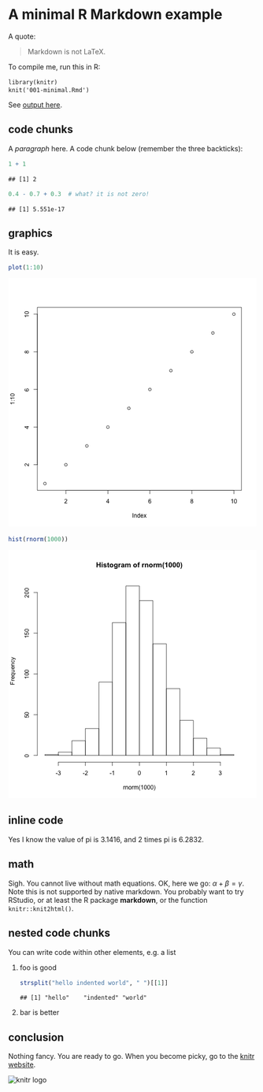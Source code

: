 # A minimal R Markdown example

A quote:

> Markdown is not LaTeX.

To compile me, run this in R:

    library(knitr)
    knit('001-minimal.Rmd')

See [output here](https://github.com/yihui/knitr-examples/blob/master/001-minimal.md).

## code chunks

A _paragraph_ here. A code chunk below (remember the three backticks):


```r
1 + 1
```

```
## [1] 2
```

```r
0.4 - 0.7 + 0.3  # what? it is not zero!
```

```
## [1] 5.551e-17
```


## graphics

It is easy.


```r
plot(1:10)
```

![plot of chunk unnamed-chunk-2](figure/unnamed-chunk-21.png) 

```r
hist(rnorm(1000))
```

![plot of chunk unnamed-chunk-2](figure/unnamed-chunk-22.png) 


## inline code

Yes I know the value of pi is 3.1416, and 2 times pi is 6.2832.

## math

Sigh. You cannot live without math equations. OK, here we go: $\alpha+\beta=\gamma$. Note this is not supported by native markdown. You probably want to try RStudio, or at least the R package **markdown**, or the function `knitr::knit2html()`.

## nested code chunks

You can write code within other elements, e.g. a list

1. foo is good
    
    ```r
    strsplit("hello indented world", " ")[[1]]
    ```
    
    ```
    ## [1] "hello"    "indented" "world"
    ```

2. bar is better

## conclusion

Nothing fancy. You are ready to go. When you become picky, go to the [knitr website](http://yihui.name/knitr/).

![knitr logo](http://yihui.name/knitr/images/knit-logo.png)

